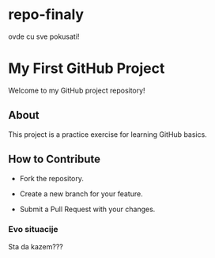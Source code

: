 # repo-finaly
ovde cu sve pokusati!


# My First GitHub Project 
 
Welcome to my GitHub project repository! 
 
## About 
 
This project is a practice exercise for learning GitHub basics. 
 
## How to Contribute 
 
- Fork the repository. 
 
- Create a new branch for your feature. 
 
- Submit a Pull Request with your changes.  
### Evo situacije
Sta da kazem???
